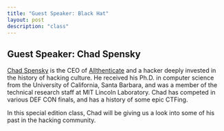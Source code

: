 ```yaml
---
title: "Guest Speaker: Black Hat"
layout: post
description: "class"
---
```


## Guest Speaker: Chad Spensky
[Chad Spensky](https://www.cspensky.info) is the CEO of [Allthenticate](https://www.allthenticate.net/) and a hacker deeply invested in the history of hacking culture. 
He received his Ph.D. in computer science from the University of California, Santa Barbara, and was a member of the technical research staff at MIT Lincoln Laboratory.
Chad has competed in various DEF CON finals, and has a history of some epic CTFing.

In this special edition class, Chad will be giving us a look into some of his past in the hacking community.